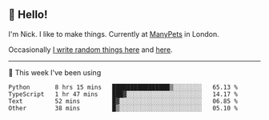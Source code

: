 ## 👋 Hello! 

I'm Nick. I like to make things. Currently at [ManyPets](https://manypets.com) in London.

Occasionally [I write random things here](https://nicksnell.com) and [here](https://twitter.com/nicksnell).

-------

🚀 This week I've been using

<!--START_SECTION:waka-->

```text
Python       8 hrs 15 mins   ████████████████▒░░░░░░░░   65.13 %
TypeScript   1 hr 47 mins    ███▓░░░░░░░░░░░░░░░░░░░░░   14.17 %
Text         52 mins         █▓░░░░░░░░░░░░░░░░░░░░░░░   06.85 %
Other        38 mins         █▒░░░░░░░░░░░░░░░░░░░░░░░   05.10 %
```

<!--END_SECTION:waka-->
